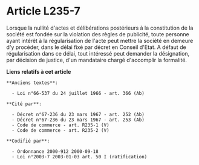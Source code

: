 # Article L235-7

Lorsque la nullité d'actes et délibérations postérieurs à la constitution de la société est fondée sur la violation des
règles de publicité, toute personne ayant intérêt à la régularisation de l'acte peut mettre la société en demeure d'y
procéder, dans le délai fixé par décret en Conseil d'Etat. A défaut de régularisation dans ce délai, tout intéressé peut
demander la désignation, par décision de justice, d'un mandataire chargé d'accomplir la formalité.

**Liens relatifs à cet article**

	**Anciens textes**:

	  - Loi n°66-537 du 24 juillet 1966 - art. 366 (Ab)

	**Cité par**:

	  - Décret n°67-236 du 23 mars 1967 - art. 252 (Ab)
	  - Décret n°67-236 du 23 mars 1967 - art. 253 (Ab)
	  - Code de commerce - art. R235-1 (V)
	  - Code de commerce - art. R235-2 (V)

	**Codifié par**:

	  - Ordonnance 2000-912 2000-09-18
	  - Loi n°2003-7 2003-01-03 art. 50 I (ratification)
